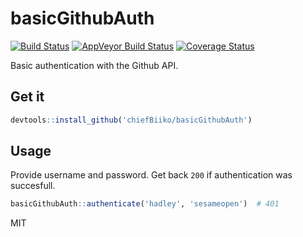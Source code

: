 # basicGithubAuth

[![Build Status](https://travis-ci.org/chiefBiiko/basicGithubAuth.svg?branch=master)](https://travis-ci.org/chiefBiiko/basicGithubAuth) [![AppVeyor Build Status](https://ci.appveyor.com/api/projects/status/github/chiefBiiko/basicGithubAuth?branch=master&svg=true)](https://ci.appveyor.com/project/chiefBiiko/basicGithubAuth) [![Coverage Status](https://img.shields.io/codecov/c/github/chiefBiiko/basicGithubAuth/master.svg)](https://codecov.io/github/chiefBiiko/basicGithubAuth?branch=master)

Basic authentication with the Github API.

## Get it

```r
devtools::install_github('chiefBiiko/basicGithubAuth')
```

## Usage

Provide username and password. Get back `200` if authentication was succesfull.

```r
basicGithubAuth::authenticate('hadley', 'sesameopen')  # 401
```

MIT